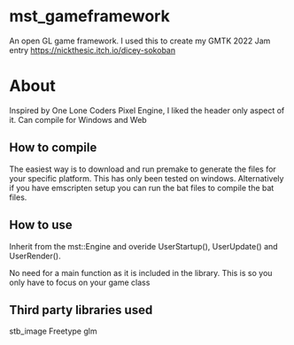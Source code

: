 # mst_gameframework
An open GL game framework.  I used this to create my GMTK 2022 Jam entry https://nickthesic.itch.io/dicey-sokoban

# About
Inspired by One Lone Coders Pixel Engine, I liked the header only aspect of it.
Can compile for Windows and Web

## How to compile
The easiest way is to download and run premake to generate the files for your specific platform.  This has only been tested on windows.
Alternatively if you have emscripten setup you can run the bat files to compile the bat files.

## How to use
Inherit from the mst::Engine and overide UserStartup(), UserUpdate() and UserRender().

No need for a main function as it is included in the library.  This is so you only have to focus on your game class

## Third party libraries used
stb_image
Freetype
glm
